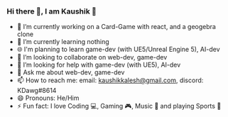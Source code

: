 ### Hi there 👋, I am Kaushik 🙋




- 🔭 I’m currently working on a Card-Game with react, and a geogebra clone
- 🌱 I’m currently learning nothing
- 🌐 I'm planning to learn game-dev (with UE5/Unreal Engine 5), AI-dev
- 👯 I’m looking to collaborate on web-dev, game-dev
- 🤔 I’m looking for help with game-dev (with UE5), AI-dev
- 💬 Ask me about web-dev, game-dev
- 📫 How to reach me: email: kaushikkalesh@gmail.com, discord: KDawg#8614
- 😄 Pronouns: He/Him
- ⚡ Fun fact: I love Coding 💻, Gaming 🎮, Music 🎵 and playing Sports 🏏

